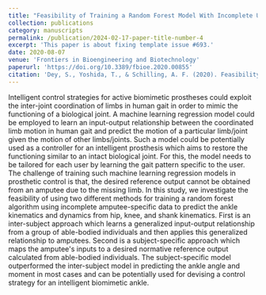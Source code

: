 ```yaml
---
title: "Feasibility of Training a Random Forest Model With Incomplete User-Specific Data for Devising a Control Strategy for Active Biomimetic Ankle"
collection: publications
category: manuscripts
permalink: /publication/2024-02-17-paper-title-number-4
excerpt: 'This paper is about fixing template issue #693.'
date: 2020-08-07
venue: 'Frontiers in Bioengineering and Biotechnology'
paperurl: 'https://doi.org/10.3389/fbioe.2020.00855'
citation: 'Dey, S., Yoshida, T., & Schilling, A. F. (2020). Feasibility of training a random forest model with incomplete user-specific data for devising a control strategy for active biomimetic ankle. Frontiers in Bioengineering and Biotechnology, 8, 855.'
---
```


Intelligent control strategies for active biomimetic prostheses could exploit the inter-joint coordination of limbs in human gait in order to mimic the functioning of a biological joint. A machine learning regression model could be employed to learn an input-output relationship between the coordinated limb motion in human gait and predict the motion of a particular limb/joint given the motion of other limbs/joints. Such a model could be potentially used as a controller for an intelligent prosthesis which aims to restore the functioning similar to an intact biological joint. For this, the model needs to be tailored for each user by learning the gait pattern specific to the user. The challenge of training such machine learning regression models in prosthetic control is that, the desired reference output cannot be obtained from an amputee due to the missing limb. In this study, we investigate the feasibility of using two different methods for training a random forest algorithm using incomplete amputee-specific data to predict the ankle kinematics and dynamics from hip, knee, and shank kinematics. First is an inter-subject approach which learns a generalized input-output relationship from a group of able-bodied individuals and then applies this generalized relationship to amputees. Second is a subject-specific approach which maps the amputee's inputs to a desired normative reference output calculated from able-bodied individuals. The subject-specific model outperformed the inter-subject model in predicting the ankle angle and moment in most cases and can be potentially used for devising a control strategy for an intelligent biomimetic ankle.
